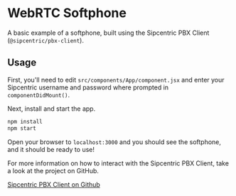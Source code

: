 # WebRTC Softphone

A basic example of a softphone, built using the Sipcentric PBX Client (`@sipcentric/pbx-client`).

## Usage

First, you'll need to edit `src/components/App/component.jsx` and enter your Sipcentric username and password where prompted in `componentDidMount()`.

Next, install and start the app.

```bash
npm install
npm start
```

Open your browser to `localhost:3000` and you should see the softphone, and it should be ready to use!

For more information on how to interact with the Sipcentric PBX Client, take a look at the project on GitHub.

[Sipcentric PBX Client on Github](https://github.com/sipcentric/node-pbx-client/)
